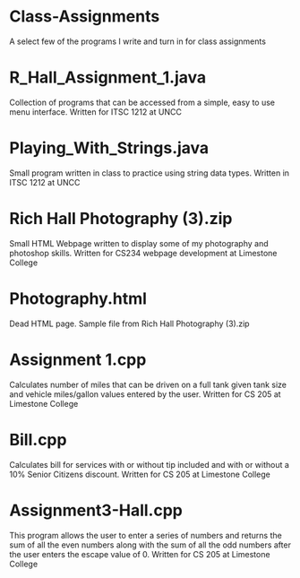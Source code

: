 # Class-Assignments
A select few of the programs I write and turn in for class assignments

# R_Hall_Assignment_1.java
Collection of programs that can be accessed from a simple, easy to use menu interface. Written for ITSC 1212 at UNCC

# Playing_With_Strings.java
Small program written in class to practice using string data types. Written in ITSC 1212 at UNCC

# Rich Hall Photography (3).zip
Small HTML Webpage written to display some of my photography and photoshop skills. Written for CS234 webpage development at Limestone College

# Photography.html
Dead HTML page. Sample file from Rich Hall Photography (3).zip

# Assignment 1.cpp
Calculates number of miles that can be driven on a full tank given tank size and vehicle miles/gallon values entered by the user. Written for CS 205 at Limestone College

# Bill.cpp
Calculates bill for services with or without tip included and with or without a 10% Senior Citizens discount. Written for CS 205 at Limestone College

# Assignment3-Hall.cpp
This program allows the user to enter a series of numbers and returns the sum of all the even numbers along with the sum of all the odd numbers after the user enters the escape value of 0. Written for CS 205 at Limestone College
